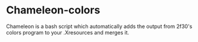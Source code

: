 # Chameleon-colors
Chameleon is a bash script which automatically adds the output from 2f30's colors program to your .Xresources and merges it.
